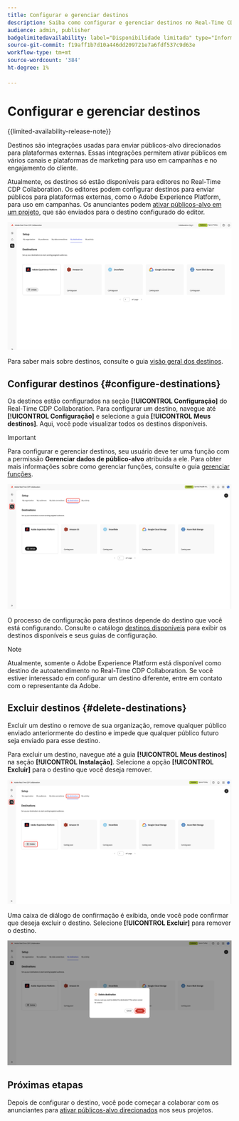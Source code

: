 ```yaml
---
title: Configurar e gerenciar destinos
description: Saiba como configurar e gerenciar destinos no Real-Time CDP Collaboration.
audience: admin, publisher
badgelimitedavailability: label="Disponibilidade limitada" type="Informative" url="https://helpx.adobe.com/br/legal/product-descriptions/real-time-customer-data-platform-collaboration.html newtab=true"
source-git-commit: f19aff1b7d10a446dd209721e7a6fdf537c9d63e
workflow-type: tm+mt
source-wordcount: '384'
ht-degree: 1%

---
```


# Configurar e gerenciar destinos

{{limited-availability-release-note}}

Destinos são integrações usadas para enviar públicos-alvo direcionados para plataformas externas. Essas integrações permitem ativar públicos em vários canais e plataformas de marketing para uso em campanhas e no engajamento do cliente.

Atualmente, os destinos só estão disponíveis para editores no Real-Time CDP Collaboration. Os editores podem configurar destinos para enviar públicos para plataformas externas, como o Adobe Experience Platform, para uso em campanhas. Os anunciantes podem [ativar públicos-alvo em um projeto](../collaborate/activate.md), que são enviados para o destino configurado do editor.

![A guia Meus destinos no espaço de trabalho da Instalação mostrando um destino ativo do Adobe Experience Platform](/help/assets/setup/manage-destinations/my-destinations-overview.png)

Para saber mais sobre destinos, consulte o guia [visão geral dos destinos](../destinations/overview.md).

## Configurar destinos {#configure-destinations}

Os destinos estão configurados na seção **[!UICONTROL Configuração]** do Real-Time CDP Collaboration. Para configurar um destino, navegue até **[!UICONTROL Configuração]** e selecione a guia **[!UICONTROL Meus destinos]**. Aqui, você pode visualizar todos os destinos disponíveis.

>[!IMPORTANT]
>
>Para configurar e gerenciar destinos, seu usuário deve ter uma função com a permissão **Gerenciar dados de público-alvo** atribuída a ele. Para obter mais informações sobre como gerenciar funções, consulte o guia [gerenciar funções](../permissions/manage-roles.md).

![A guia Meus destinos no espaço de trabalho da Instalação mostrando os destinos disponíveis.](/help/assets/setup/manage-destinations/my-destinations.png)

O processo de configuração para destinos depende do destino que você está configurando. Consulte o catálogo [destinos disponíveis](../destinations/overview.md#available-destinations) para exibir os destinos disponíveis e seus guias de configuração.

>[!NOTE]
>
>Atualmente, somente o Adobe Experience Platform está disponível como destino de autoatendimento no Real-Time CDP Collaboration. Se você estiver interessado em configurar um destino diferente, entre em contato com o representante da Adobe.

## Excluir destinos {#delete-destinations}

Excluir um destino o remove de sua organização, remove qualquer público enviado anteriormente do destino e impede que qualquer público futuro seja enviado para esse destino.

Para excluir um destino, navegue até a guia **[!UICONTROL Meus destinos]** na seção **[!UICONTROL Instalação]**. Selecione a opção **[!UICONTROL Excluir]** para o destino que você deseja remover.

![O espaço de trabalho Meus destinos com a opção Excluir realçada para o destino do Adobe Experience Platform.](/help/assets/setup/manage-destinations/delete-destination.png)

Uma caixa de diálogo de confirmação é exibida, onde você pode confirmar que deseja excluir o destino. Selecione **[!UICONTROL Excluir]** para remover o destino.

![A caixa de diálogo Excluir destino com a opção Excluir foi realçada.](/help/assets/setup/manage-destinations/delete-destination-confirm.png)

## Próximas etapas

Depois de configurar o destino, você pode começar a colaborar com os anunciantes para [ativar públicos-alvo direcionados](../collaborate/activate.md) nos seus projetos.
